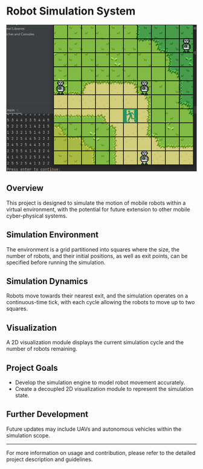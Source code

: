 # Robot Simulation System
![Alt text](image.png)
## Overview
This project is designed to simulate the motion of mobile robots within a virtual environment, with the potential for future extension to other mobile cyber-physical systems.

## Simulation Environment
The environment is a grid partitioned into squares where the size, the number of robots, and their initial positions, as well as exit points, can be specified before running the simulation.

## Simulation Dynamics
Robots move towards their nearest exit, and the simulation operates on a continuous-time tick, with each cycle allowing the robots to move up to two squares.

## Visualization
A 2D visualization module displays the current simulation cycle and the number of robots remaining.

## Project Goals
- Develop the simulation engine to model robot movement accurately.
- Create a decoupled 2D visualization module to represent the simulation state.

## Further Development
Future updates may include UAVs and autonomous vehicles within the simulation scope.

---

For more information on usage and contribution, please refer to the detailed project description and guidelines.

